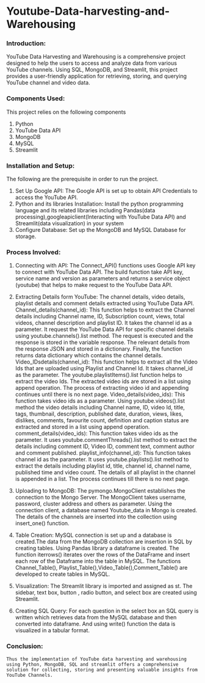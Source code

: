 # Youtube-Data-harvesting-and-Warehousing
### Introduction:
YouTube Data Harvesting and Warehousing is a comprehensive project designed to help the users to access and analyze data from various YouTube channels. Using SQL, MongoDB, and Streamlit, this project provides a user-friendly application for retrieving, storing, and querying YouTube channel and video data.
### Components Used:
This project relies on the following components
1.	Python
2.	YouTube Data API
3.	MongoDB
4.	MySQL
5.	Streamlit
### Installation and Setup:
The following are the prerequisite in order to run the project.
1.	Set Up Google API: The Google API is set up to obtain API Credentials to access the YouTube API.
2.	Python and its libraries Installation: Install the python programming language and its related libraries including Pandas(data processing),googleapiclient(Interacting with YouTube Data API) and Streamlit(data visualization) in your system
3.	Configure Database: Set up the MongoDB and MySQL Database for storage.
### Process Involved:
1.	Connecting with API: 
The Connect_API() functions uses Google API key to connect with YouTube Data API. The build function take API key, service name and version as parameters and returns a service object (youtube) that helps to make request to the YouTube Data API.
2.	Extracting Details form YouTube: The channel details, video details, playlist details and comment details extracted using YouTube Data API. 
Channel_details(channel_id):
This function helps to extract the Channel details including Channel name, ID, Subscription count, views, total videos, channel description and playlist ID. It takes the channel id as a parameter. It request the YouTube Data API for specific channel details using youtube.channels().list method. The request is executed and the response is stored in the variable response. The relevant details from the response JSON and stored in a dictionary. Finally, the function returns data dictionary which contains the channel details.
Video_IDsdetails(channel_id):
This function helps to extract all the Video Ids that are uploaded using Playlist and Channel Id. It takes channel_id as the parameter. The youtube.playlistItems().list function helps to extract the video Ids. The extracted video ids are stored in a list using append operation. The process of extracting video id and appending continues until there is no next page. 
Video_details(video_ids):
This function takes video ids as a parameter. Using youtube.videos().list method the video details including Channel name, ID, video Id, title, tags, thumbnail, description, published date, duration, views, likes, dislikes, comments, favourite count, definition and caption status are extracted and stored in a list using append operation.
comment_details(video_ids):
This function takes video ids as the parameter. It uses youtube.commentThreads().list method to extract the details including comment ID, Video ID, comment text, comment author and comment published.
playlist_info(channel_id):
This function takes channel id as the parameter. It uses youtube.playlists().list method to extract the details including playlist id, title, channel id, channel name, published time and video count. The details of all playlist in the channel is appended in a list. The process continues till there is no next page.
3.	Uploading to MongoDB:
The pymongo.MongoClient establishes the connection to the Mongo Server. The MongoClient takes username, password, cluster address and others as parameter. Using the connection client, a database named Youtube_data in Mongo is created. The details of the channels are inserted into the collection using insert_one() function.

4.	Table Creation:
MySQL connection is set up and a database is created.The data from the MongoDB collection are insertion in SQL by creating tables. Using Pandas library a dataframe is created. The function iterrows() iterates over the rows of the DataFrame and insert each row of the Dataframe into the table in MySQL. The functions Channel_Table(), Playlist_Table(),Video_Table(),Comment_Table() are developed to create tables in MySQL.

5.	Visualization:
The Streamlit library is imported and assigned as st. The sidebar, text box, button , radio button, and  select box are created using Streamlit.

6.	Creating SQL Query:
For each question in the select box an SQL query is written which retrieves data from the MySQL database and then converted into dataframe. And using write() function the data is visualized in a tabular format.

### Conclusion:
	Thus the implementation of YouTube data harvesting and warehousing using Python, MongoDB, SQL and streamlit offers a comprehensive solution for collecting, storing and presenting valuable insights from YouTube Channels.

